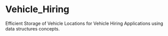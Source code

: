 # Vehicle_Hiring
Efficient Storage of Vehicle Locations for Vehicle Hiring Applications using data structures concepts.  
